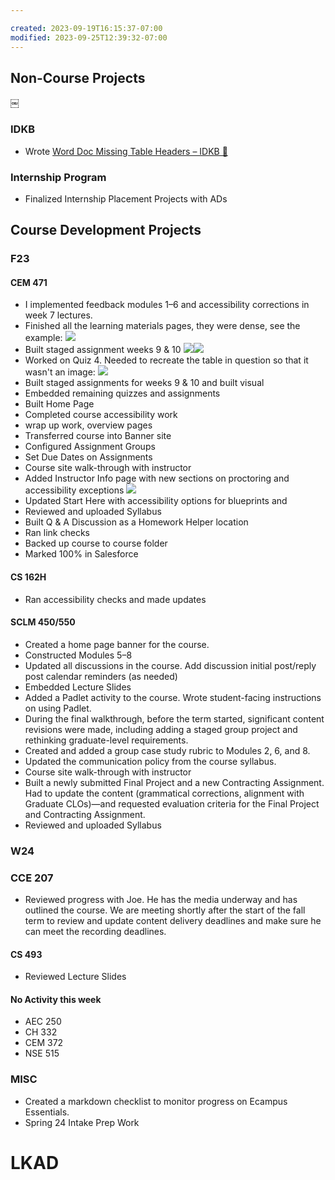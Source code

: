 ```yaml
---

created: 2023-09-19T16:15:37-07:00
modified: 2023-09-25T12:39:32-07:00
---
```


## Non-Course Projects

￼

### IDKB

- Wrote [Word Doc Missing Table Headers – IDKB 🦫](https://idkb.oregonstate.education/knowledge-base/word-doc-missing-table-headers/)

### Internship Program

- Finalized Internship Placement Projects with ADs

## Course Development Projects

### F23

#### CEM 471

- I implemented feedback modules 1–6 and accessibility corrections in week 7 lectures.
- Finished all the learning materials pages, they were dense, see the example:
 ![](images/cem471_materials.png)
- Built staged assignment weeks 9 & 10
 ![](images/cem471_w9.png)![](images/cem471_w9_2.png)
- Worked on Quiz 4. Needed to recreate the table in question so that it wasn't an image:
 ![](images/cem471table.png)
- Built staged assignments for weeks 9 & 10 and built visual
- Embedded remaining quizzes and assignments
- Built Home Page
- Completed course accessibility work
- wrap up work, overview pages
- Transferred course into Banner site
- Configured Assignment Groups
- Set Due Dates on Assignments
- Course site walk-through with instructor
- Added Instructor Info page with new sections on proctoring and accessibility exceptions
 ![](images/instructor-info.png)
- Updated Start Here with accessibility options for blueprints and
- Reviewed and uploaded Syllabus
- Built Q & A Discussion as a Homework Helper location
- Ran link checks
- Backed up course to course folder
- Marked 100% in Salesforce

#### CS 162H

- Ran accessibility checks and made updates

#### SCLM 450/550

- Created a home page banner for the course.
- Constructed Modules 5–8
- Updated all discussions in the course. Add discussion initial post/reply post calendar reminders (as needed)
- Embedded Lecture Slides
- Added a Padlet activity to the course. Wrote student-facing instructions on using Padlet.
- During the final walkthrough, before the term started, significant content revisions were made, including adding a staged group project and rethinking graduate-level requirements.
- Created and added a group case study rubric to Modules 2, 6, and 8.
- Updated the communication policy from the course syllabus.
- Course site walk-through with instructor
- Built a newly submitted Final Project and a new Contracting Assignment. Had to update the content (grammatical corrections, alignment with Graduate CLOs)—and requested evaluation criteria for the Final Project and Contracting Assignment.
- Reviewed and uploaded Syllabus

### W24

### CCE 207

- Reviewed progress with Joe. He has the media underway and has outlined the course. We are meeting shortly after the start of the fall term to review and update content delivery deadlines and make sure he can meet the recording deadlines.

#### CS 493

- Reviewed Lecture Slides

#### No Activity this week

- AEC 250
- CH 332
- CEM 372
- NSE 515

### MISC

- Created a markdown checklist to monitor progress on Ecampus Essentials.
- Spring 24 Intake Prep Work

# LKAD
